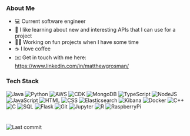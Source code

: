 ### About Me
- 💻 Current software engineer
- 👀 I like learning about new and interesting APIs that I can use for a project
- 🧑‍💻 Working on fun projects when I have some time
- ☕️ I love coffee
- ✉️ Get in touch with me here: https://www.linkedin.com/in/matthewgrosman/

### Tech Stack
![Java](https://img.shields.io/badge/Java-ED8B00?style=for-the-badge&logo=openjdk&logoColor=white)
![Python](https://img.shields.io/badge/-Python-000000?style=for-the-badge&color=1B89FE&logo=Python&logoColor=FCFC1A)
![AWS](https://img.shields.io/badge/-AWS-000000?style=for-the-badge&color=0a375a&logo=AmazonAWS&logoColor=FF9027)
![CDK](https://img.shields.io/badge/-CDK-000000?style=for-the-badge&color=0a375a&logo=AmazonAWS&logoColor=FF9027)
![MongoDB](https://img.shields.io/badge/-MongoDB-000000?style=for-the-badge&color=4DB33D&logo=MongoDB&logoColor=FFFFFF)
![TypeScript](https://img.shields.io/badge/TypeScript-007ACC?style=for-the-badge&logo=typescript&logoColor=white)
![NodeJS](https://img.shields.io/badge/Node.js-43853D?style=for-the-badge&logo=node.js&logoColor=white)
![JavaScript](https://img.shields.io/badge/-JavaScript-000000?style=for-the-badge&color=FCFC04&logo=JavaScript&logoColor=222020)
![HTML](https://img.shields.io/badge/HTML-239120?style=for-the-badge&logo=html5&logoColor=white)
![CSS](https://img.shields.io/badge/CSS-239120?&style=for-the-badge&logo=css3&logoColor=white)
![Elasticsearch](https://img.shields.io/badge/-Elasticsearch-000000?style=for-the-badge&color=E4ECE3&logo=elasticsearch&logoColor=29D50E)
![Kibana](https://img.shields.io/badge/-Kibana-000000?style=for-the-badge&color=E4ECE3&logo=kibana&logoColor=29D50E)
![Docker](https://img.shields.io/badge/docker-%230db7ed.svg?style=for-the-badge&logo=docker&logoColor=white)
![C++](https://img.shields.io/badge/-C++-000000?style=for-the-badge&color=1A80D5&logo=cplusplus&logoColor=FFFFFF)
![C](https://img.shields.io/badge/-C-000000?style=for-the-badge&color=000000&logo=c&logoColor=FFFFFF)
![SQL](https://img.shields.io/badge/-SQL-000000?style=for-the-badge&color=FF5A5A&logo=MySQL&logoColor=222020)
![Flask](https://img.shields.io/badge/-Flask-000000?style=for-the-badge&color=1B89FE&logo=flask&logoColor=FCFC1A)
![Git](http://img.shields.io/badge/-Git-000000?style=for-the-badge&color=E892C5&logo=Git&logoColor=000000)
![Jupyter](http://img.shields.io/badge/-Jupyter-000000?style=for-the-badge&color=C48D26&logo=Jupyter&logoColor=000000)
![R](http://img.shields.io/badge/-R-000000?style=for-the-badge&color=1B89FE&logo=r&logoColor=000000)
![RaspberryPi](https://img.shields.io/badge/-RaspberryPi-C51A4A?style=for-the-badge&logo=Raspberry-Pi)
#
![Last commit](https://img.shields.io/github/last-commit/matthewgrosman/frank-ocean-bot.svg)